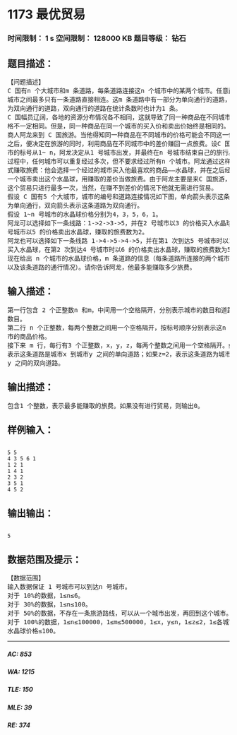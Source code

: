 # 1173 最优贸易   
### 时间限制： 1 s     空间限制： 128000 KB     题目等级： 钻石  
## 题目描述：  

<pre>
【问题描述】  
C 国有n 个大城市和m 条道路，每条道路连接这n 个城市中的某两个城市。任意两个  
城市之间最多只有一条道路直接相连。这m 条道路中有一部分为单向通行的道路，一部分  
为双向通行的道路，双向通行的道路在统计条数时也计为1 条。  
C 国幅员辽阔，各地的资源分布情况各不相同，这就导致了同一种商品在不同城市的价  
格不一定相同。但是，同一种商品在同一个城市的买入价和卖出价始终是相同的。  
商人阿龙来到 C 国旅游。当他得知同一种商品在不同城市的价格可能会不同这一信息  
之后，便决定在旅游的同时，利用商品在不同城市中的差价赚回一点旅费。设C 国n 个城  
市的标号从1~ n，阿龙决定从1 号城市出发，并最终在n 号城市结束自己的旅行。在旅游的  
过程中，任何城市可以重复经过多次，但不要求经过所有n 个城市。阿龙通过这样的贸易方  
式赚取旅费：他会选择一个经过的城市买入他最喜欢的商品——水晶球，并在之后经过的另  
一个城市卖出这个水晶球，用赚取的差价当做旅费。由于阿龙主要是来C 国旅游，他决定  
这个贸易只进行最多一次，当然，在赚不到差价的情况下他就无需进行贸易。  
假设 C 国有5 个大城市，城市的编号和道路连接情况如下图，单向箭头表示这条道路  
为单向通行，双向箭头表示这条道路为双向通行。
假设 1~n 号城市的水晶球价格分别为4，3，5，6，1。  
阿龙可以选择如下一条线路：1->2->3->5，并在2 号城市以3 的价格买入水晶球，在3  
号城市以5 的价格卖出水晶球，赚取的旅费数为2。  
阿龙也可以选择如下一条线路 1->4->5->4->5，并在第1 次到达5 号城市时以1 的价格  
买入水晶球，在第2 次到达4 号城市时以6 的价格卖出水晶球，赚取的旅费数为5。
现在给出 n 个城市的水晶球价格，m 条道路的信息（每条道路所连接的两个城市的编号  
以及该条道路的通行情况）。请你告诉阿龙，他最多能赚取多少旅费。
</pre>
  
  
## 输入描述：  

<pre>
第一行包含 2 个正整数n 和m，中间用一个空格隔开，分别表示城市的数目和道路的  
数目。  
第二行 n 个正整数，每两个整数之间用一个空格隔开，按标号顺序分别表示这n 个城  
市的商品价格。  
接下来 m 行，每行有3 个正整数，x，y，z，每两个整数之间用一个空格隔开。如果z=1，  
表示这条道路是城市x 到城市y 之间的单向道路；如果z=2，表示这条道路为城市x 和城市  
y 之间的双向道路。
</pre>
  
  
## 输出描述：  

<pre>
包含1 个整数，表示最多能赚取的旅费。如果没有进行贸易，则输出0。
</pre>
  
  
## 样例输入：  

<pre><code>
5 5  
4 3 5 6 1  
1 2 1  
1 4 1  
2 3 2  
3 5 1  
4 5 2
</code></pre>
  
  
## 输出输出：  

<pre><code>
5
</code></pre>
  
  
## 数据范围及提示：  

<pre>
【数据范围】  
输入数据保证 1 号城市可以到达n 号城市。  
对于 10%的数据，1≤n≤6。  
对于 30%的数据，1≤n≤100。  
对于 50%的数据，不存在一条旅游路线，可以从一个城市出发，再回到这个城市。  
对于 100%的数据，1≤n≤100000，1≤m≤500000，1≤x，y≤n，1≤z≤2，1≤各城市  
水晶球价格≤100。
</pre>
  
  
***  

##### AC: 853  
##### WA: 1215  
##### TLE: 150  
##### MLE: 39  
##### RE: 374  
